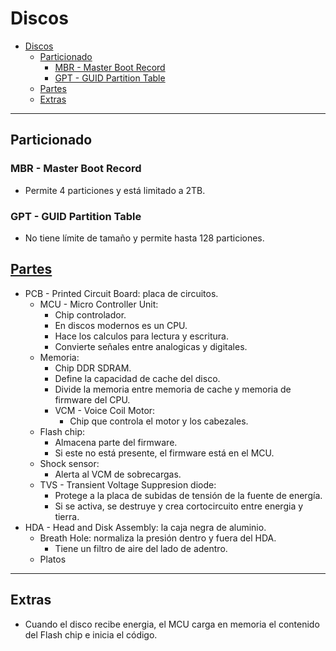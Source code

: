 # Discos

- [Discos](#discos)
  - [Particionado](#particionado)
    - [MBR - Master Boot Record](#mbr---master-boot-record)
    - [GPT - GUID Partition Table](#gpt---guid-partition-table)
  - [Partes](#partes)
  - [Extras](#extras)

---

## Particionado

### MBR - Master Boot Record

- Permite 4 particiones y está limitado a 2TB.

### GPT - GUID Partition Table

- No tiene límite de tamaño y permite hasta 128 particiones.

## [Partes](https://hddscan.com/doc/HDD_from_inside.html)

- PCB - Printed Circuit Board: placa de circuitos.
  - MCU - Micro Controller Unit:
    - Chip controlador.
    - En discos modernos es un CPU.
    - Hace los calculos para lectura y escritura.
    - Convierte señales entre analogicas y digitales.
  - Memoria:
    - Chip DDR SDRAM.
    - Define la capacidad de cache del disco.
    - Divide la memoria entre memoria de cache y memoria de firmware del CPU.
    - VCM - Voice Coil Motor:
      - Chip que controla el motor y los cabezales.
  - Flash chip:
    - Almacena parte del firmware.
    - Si este no está presente, el firmware está en el MCU.
  - Shock sensor:
    - Alerta al VCM de sobrecargas.
  - TVS - Transient Voltage Suppresion diode:
    - Protege a la placa de subidas de tensión de la fuente de energía.
    - Si se activa, se destruye y crea cortocircuito entre energia y tierra.
- HDA - Head and Disk Assembly: la caja negra de aluminio.
  - Breath Hole: normaliza la presión dentro y fuera del HDA.
    - Tiene un filtro de aire del lado de adentro.
  - Platos

---

## Extras

- Cuando el disco recibe energia, el MCU carga en memoria el contenido del Flash chip e inicia el código.
